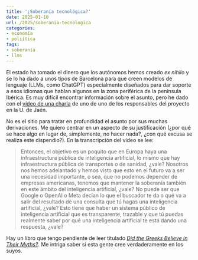 ```yaml
---
title: '¿Soberanía tecnológica?'
date: 2025-01-10
url: /2025/soberania-tecnologica
categories:
- economía
- poliítica
tags:
- soberanía
- llms
---
```


El estado ha tomado el dinero que los autónomos hemos creado _ex nihilo_ y se lo ha dado a unos tipos de Barcelona para que creen modelos de lenguaje (LLMs, como ChatGPT) especialmente diseñados para dar soporte a esos idiomas que hablan algunos en la zona periférica de la península Ibérica. Es muy difícil encontrar información sobre el asunto, pero he dado con el [vídeo de una charla](https://www.ujaen.es/centros/ceatic/eventos/conferencia-salamandra-una-nueva-coleccion-de-modelos-de-lenguaje-multilingues-del-bsc) de uno de uno de los responsables del proyecto en la U. de Jaén.

No es el sitio para tratar en profundidad el asunto por sus muchas derivaciones. Me quiero centrar en un aspecto de su justificación (¿por qué se hace algo en lugar de, simplemente, no hacer nada?, ¿con qué excusa se realiza este dispendio?). En la transcripción del vídeo se lee:

> Entonces, el objetivo es un poquito que en Europa haya una infraestructura pública de inteligencia artificial, lo mismo que hay infraestructura pública de transportes o de sanidad, ¿vale? Nosotros nos hemos adelantado y hemos visto que esto en el futuro va a ser una necesidad importante, o sea, que no podemos depender de empresas americanas, tenemos que mantener la soberanía también en este ámbito del inteligencia artificial, ¿vale? No puede ser que Google o OpenAI o Meta decían lo que el buscador te da o qué va a salir del resultado de una consulta que tú hagas una inteligencia artificial, ¿vale? Esto tiene que haber un sistema público de inteligencia artificial que es transparente, trazable y que tú puedas realmente saber por qué una inteligencia artificial te está dando una respuesta, ¿vale?

Hay un libro que tengo pendiente de leer titulado [_Did the Greeks Believe in Their Myths?_](https://www.goodreads.com/book/show/499578.Did_the_Greeks_Believe_in_Their_Myths_). Me intriga saber si esta gente cree verdaderamente en los suyos.

